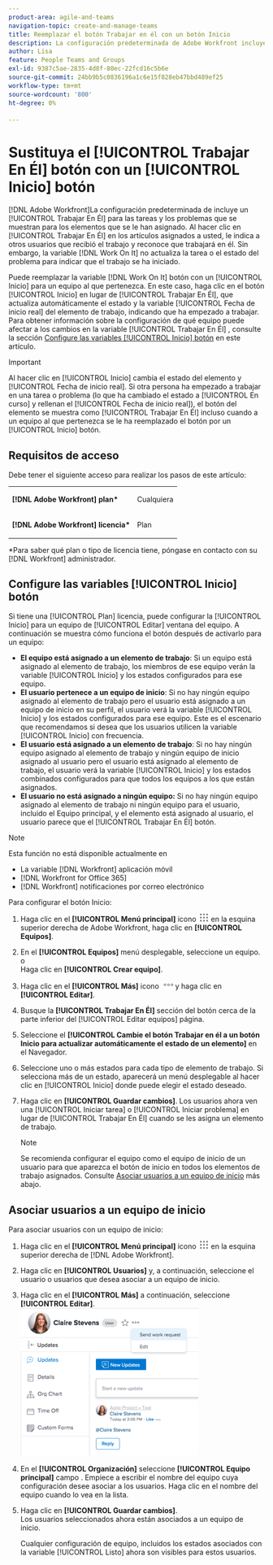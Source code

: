 ```yaml
---
product-area: agile-and-teams
navigation-topic: create-and-manage-teams
title: Reemplazar el botón Trabajar en él con un botón Inicio
description: La configuración predeterminada de Adobe Workfront incluye un botón Trabajar en él para las tareas y los problemas que se muestran para los elementos a los que ha sido asignado.
author: Lisa
feature: People Teams and Groups
exl-id: 9387c5ae-2835-4d8f-80ec-22fcd16c5b6e
source-git-commit: 24bb9b5c0836196a1c6e15f828eb47bbd489ef25
workflow-type: tm+mt
source-wordcount: '800'
ht-degree: 0%

---
```


# Sustituya el [!UICONTROL Trabajar En Él] botón con un [!UICONTROL Inicio] botón

[!DNL Adobe Workfront]La configuración predeterminada de incluye un [!UICONTROL Trabajar En Él] para las tareas y los problemas que se muestran para los elementos que se le han asignado. Al hacer clic en [!UICONTROL Trabajar En Él] en los artículos asignados a usted, le indica a otros usuarios que recibió el trabajo y reconoce que trabajará en él. Sin embargo, la variable [!DNL Work On It] no actualiza la tarea o el estado del problema para indicar que el trabajo se ha iniciado.

Puede reemplazar la variable [!DNL Work On It] botón con un [!UICONTROL Inicio] para un equipo al que pertenezca. En este caso, haga clic en el botón [!UICONTROL Inicio] en lugar de [!UICONTROL Trabajar En Él], que actualiza automáticamente el estado y la variable [!UICONTROL Fecha de inicio real] del elemento de trabajo, indicando que ha empezado a trabajar. Para obtener información sobre la configuración de qué equipo puede afectar a los cambios en la variable [!UICONTROL Trabajar En Él] , consulte la sección [Configure las variables [!UICONTROL Inicio] botón](#configure-the-uicontrol-start-button) en este artículo.

>[!IMPORTANT]
>
>Al hacer clic en [!UICONTROL Inicio] cambia el estado del elemento y [!UICONTROL Fecha de inicio real]. Si otra persona ha empezado a trabajar en una tarea o problema (lo que ha cambiado el estado a [!UICONTROL En curso] y rellenan el [!UICONTROL Fecha de inicio real]), el botón del elemento se muestra como [!UICONTROL Trabajar En Él] incluso cuando a un equipo al que pertenezca se le ha reemplazado el botón por un [!UICONTROL Inicio] botón.

## Requisitos de acceso

Debe tener el siguiente acceso para realizar los pasos de este artículo:

<table style="table-layout:auto"> 
 <col> 
 </col> 
 <col> 
 </col> 
 <tbody> 
  <tr> 
   <td role="rowheader"><strong>[!DNL Adobe Workfront] plan*</strong></td> 
   <td> <p>Cualquiera</p> </td> 
  </tr> 
  <tr> 
   <td role="rowheader"><strong>[!DNL Adobe Workfront] licencia*</strong></td> 
   <td> <p>Plan</p> </td> 
  </tr> 
 </tbody> 
</table>

&#42;Para saber qué plan o tipo de licencia tiene, póngase en contacto con su [!DNL Workfront] administrador.

## Configure las variables [!UICONTROL Inicio] botón

Si tiene una [!UICONTROL Plan] licencia, puede configurar la [!UICONTROL Inicio] para un equipo de [!UICONTROL Editar] ventana del equipo. A continuación se muestra cómo funciona el botón después de activarlo para un equipo:

* **El equipo está asignado a un elemento de trabajo**: Si un equipo está asignado al elemento de trabajo, los miembros de ese equipo verán la variable [!UICONTROL Inicio] y los estados configurados para ese equipo.
* **El usuario pertenece a un equipo de inicio**: Si no hay ningún equipo asignado al elemento de trabajo pero el usuario está asignado a un equipo de inicio en su perfil, el usuario verá la variable [!UICONTROL Inicio] y los estados configurados para ese equipo. Este es el escenario que recomendamos si desea que los usuarios utilicen la variable [!UICONTROL Inicio] con frecuencia.
* **El usuario está asignado a un elemento de trabajo**: Si no hay ningún equipo asignado al elemento de trabajo y ningún equipo de inicio asignado al usuario pero el usuario está asignado al elemento de trabajo, el usuario verá la variable [!UICONTROL Inicio] y los estados combinados configurados para que todos los equipos a los que están asignados.
* **El usuario no está asignado a ningún equipo:** Si no hay ningún equipo asignado al elemento de trabajo ni ningún equipo para el usuario, incluido el Equipo principal, y el elemento está asignado al usuario, el usuario parece que el [!UICONTROL Trabajar En Él] botón.

>[!NOTE]
>
>Esta función no está disponible actualmente en
>
>* La variable [!DNL Workfront] aplicación móvil
>* [!DNL Workfront for Office 365]
>* [!DNL Workfront] notificaciones por correo electrónico
>


Para configurar el botón Inicio:

1. Haga clic en el **[!UICONTROL Menú principal]** icono ![](assets/main-menu-icon.png) en la esquina superior derecha de Adobe Workfront, haga clic en **[!UICONTROL Equipos]**.

1. En el **[!UICONTROL Equipos]** menú desplegable, seleccione un equipo.\
   o\
   Haga clic en **[!UICONTROL Crear equipo]**.

1. Haga clic en el **[!UICONTROL Más]** icono ![](assets/more-icon.png)y haga clic en **[!UICONTROL Editar]**.

1. Busque la **[!UICONTROL Trabajar En Él]** sección del botón cerca de la parte inferior del [!UICONTROL Editar equipos] página.
1. Seleccione el **[!UICONTROL Cambie el botón Trabajar en él a un botón Inicio para actualizar automáticamente el estado de un elemento]** en el Navegador.
1. Seleccione uno o más estados para cada tipo de elemento de trabajo. Si selecciona más de un estado, aparecerá un menú desplegable al hacer clic en [!UICONTROL Inicio] donde puede elegir el estado deseado.
1. Haga clic en **[!UICONTROL Guardar cambios]**. Los usuarios ahora ven una [!UICONTROL Iniciar tarea] o [!UICONTROL Iniciar problema] en lugar de [!UICONTROL Trabajar En Él] cuando se les asigna un elemento de trabajo.

   >[!NOTE]
   >
   >Se recomienda configurar el equipo como el equipo de inicio de un usuario para que aparezca el botón de inicio en todos los elementos de trabajo asignados. Consulte [Asociar usuarios a un equipo de inicio](#associate-users-with-a-home-team) más abajo.

## Asociar usuarios a un equipo de inicio

Para asociar usuarios con un equipo de inicio:

1. Haga clic en el **[!UICONTROL Menú principal]** icono ![](assets/main-menu-icon.png) en la esquina superior derecha de [!DNL Adobe Workfront].

1. Haga clic en **[!UICONTROL Usuarios]** y, a continuación, seleccione el usuario o usuarios que desea asociar a un equipo de inicio.
1. Haga clic en el **[!UICONTROL Más]** a continuación, seleccione **[!UICONTROL Editar]**.\
   ![](assets/user-settings-nwe-350x291.png)

1. En el **[!UICONTROL Organización]** seleccione **[!UICONTROL Equipo principal]** campo . Empiece a escribir el nombre del equipo cuya configuración desee asociar a los usuarios. Haga clic en el nombre del equipo cuando lo vea en la lista.

1. Haga clic en **[!UICONTROL Guardar cambios]**.\
   Los usuarios seleccionados ahora están asociados a un equipo de inicio.

   Cualquier configuración de equipo, incluidos los estados asociados con la variable [!UICONTROL Listo] ahora son visibles para estos usuarios.

